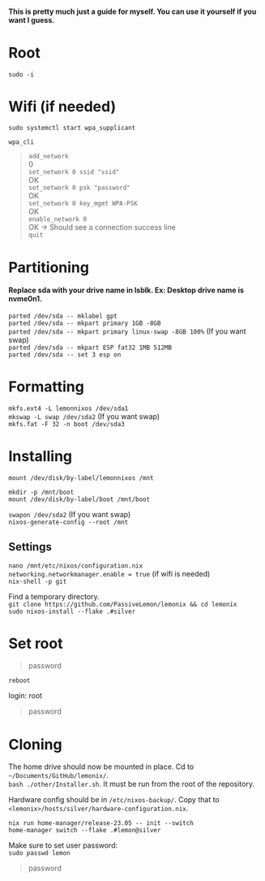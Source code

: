 #### This is pretty much just a guide for myself. You can use it yourself if you want I guess. </br>
# Root </br>
`sudo -i` </br>

# Wifi (if needed) </br>
`sudo systemctl start wpa_supplicant` </br>

`wpa_cli` </br>

> `add_network` </br>
0 </br>
> `set_network 0 ssid "ssid"` </br>
OK </br>
> `set_network 0 psk "password"` </br>
OK </br>
> `set_network 0 key_mgmt WPA-PSK` </br>
OK </br>
> `enable_network 0` </br>
OK -> Should see a connection success line </br>
> `quit` </br>

# Partitioning </br>
#### Replace sda with your drive name in lsblk. Ex: Desktop drive name is nvme0n1. </br>

`parted /dev/sda -- mklabel gpt` </br>
`parted /dev/sda -- mkpart primary 1GB -8GB` </br>
`parted /dev/sda -- mkpart primary linux-swap -8GB 100%` (If you want swap) </br>
`parted /dev/sda -- mkpart ESP fat32 1MB 512MB` </br>
`parted /dev/sda -- set 3 esp on` </br>

# Formatting
`mkfs.ext4 -L lemonnixos /dev/sda1` </br>
`mkswap -L swap /dev/sda2` (If you want swap) </br>
`mkfs.fat -F 32 -n boot /dev/sda3` </br>

# Installing </br>
`mount /dev/disk/by-label/lemonnixos /mnt` </br>

`mkdir -p /mnt/boot` </br>
`mount /dev/disk/by-label/boot /mnt/boot` </br>

`swapon /dev/sda2` (If you want swap) </br>
`nixos-generate-config --root /mnt` </br>

## Settings </br>
`nano /mnt/etc/nixos/configuration.nix` </br>
`networking.networkmanager.enable = true` (if wifi is needed) </br>
`nix-shell -p git` </br>

Find a temporary directory. </br>
`git clone https://github.com/PassiveLemon/lemonix && cd lemonix` </br>
`sudo nixos-install --flake .#silver` </br>

# Set root </br>
> password </br>

`reboot` </br>

login: root </br>
> password </br>

# Cloning </br>
The home drive should now be mounted in place. Cd to `~/Documents/GitHub/lemonix/`. </br>
`bash ./other/Installer.sh`. It must be run from the root of the repository. </br>

Hardware config should be in `/etc/nixos-backup/`. Copy that to `<lemonix>/hosts/silver/hardware-configuration.nix`. </br>

`nix run home-manager/release-23.05 -- init --switch` </br>
`home-manager switch --flake .#lemon@silver` </br>

Make sure to set user password: </br>
`sudo passwd lemon` </br>
> password </br>

